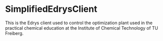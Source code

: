 # SimplifiedEdrysClient

This is the Edrys client used to control 
the optimization plant used in the practical
chemical education at the Institute of Chemical 
Technology of TU Freiberg.